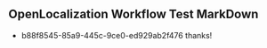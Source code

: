 ## OpenLocalization Workflow Test MarkDown
* b88f8545-85a9-445c-9ce0-ed929ab2f476 thanks!

<!--HONumber=Jul16_HO4-->


